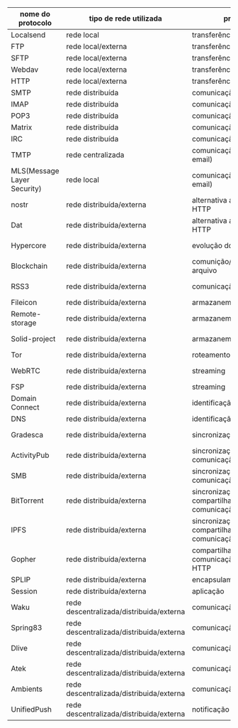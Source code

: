 | nome do protocolo           | tipo de rede utilizada                   | proposta                                           | órgão responsavel  |
|-----------------------------|------------------------------------------|----------------------------------------------------|--------------------|
| Localsend                   | rede local                               | transferência de arquivo                           | Localsend          |
| FTP                         | rede local/externa                       | transferência de arquivo                           | IETF               |
| SFTP                        | rede local/externa                       | transferência de arquivo                           | IETF               |
| Webdav                      | rede local/externa                       | transferência de arquivo                           | IETF               |
| HTTP                        | rede local/externa                       | transferência de arquivo                           | W3C                |
| SMTP                        | rede distribuída                         | comunicação(email)                                 | IETF               |
| IMAP                        | rede distribuída                         | comunicação(email)                                 | IETF               |
| POP3                        | rede distribuída                         | comunicação(email)                                 | IETF               |
| Matrix                      | rede distribuída                         | comunicação(chat)                                  | IETF               |
| IRC                         | rede distribuída                         | comunicação(chat)                                  | Matrix Group       |
| TMTP                        | rede centralizada                        | comunicação(alternativa ao email)                  | Networking Improv  |
| MLS(Message Layer Security) | rede local                               | comunicação(alternativa ao email)                  | Dat Group          |
| nostr                       | rede distribuída/externa                 | alternativa ao ActivityPub, HTTP                   | Nostr Group        |
| Dat                         | rede distribuída/externa                 | alternativa ao ActivityPub, HTTP                   | Dat Group          |
| Hypercore                   | rede distribuída/externa                 | evolução do protocolo Dat                          | Hypercore Group    |
| Blockchain                  | rede distribuída/externa                 | comunição/transferência de arquivo                 | Blockchain Group   |
| RSS3                        | rede distribuída/externa                 | comunicação/sincronização                          | Research Protocol  |
| Fileicon                    | rede distribuída/externa                 | armazanemento                                      | Fileicon Group     |
| Remote-storage              | rede distribuída/externa                 | armazanemento                                      | IETF               |
| Solid-project               | rede distribuída/externa                 | armazanemento                                      | Solid-project Group|
| Tor                         | rede distribuída/externa                 | roteamento                                         | Tor Group          |
| WebRTC                      | rede distribuída/externa                 | streaming                                          | WebRTC Group, W3C  |
| FSP                         | rede distribuída/externa                 | streaming                                          | FSP Group          |
| Domain Connect              | rede distribuída/externa                 | identificação                                      | DomainConnect Group|
| DNS                         | rede distribuída/externa                 | identificação                                      | IETF               |
| Gradesca                    | rede distribuída/externa                 | sincronização                                      | Gradesca Group     |
| ActivityPub                 | rede distribuída/externa                 | sincronização, comunicação                         | ActivityPub Group  |
| SMB                         | rede distribuída/externa                 | sincronização, comunicação                         | Microsoft          |
| BitTorrent                  | rede distribuída/externa                 | sincronização, compartilhamento, comunicação       | BitTorrent Group   |
| IPFS                        | rede distribuída/externa                 | sincronização, compartilhamento, comunicação       | IPFS Group         |
| Gopher                      | rede distribuída/externa                 | compartilhamento, comunicação, alternativa ao HTTP | Gopher Group       |
| SPLIP                       | rede distribuída/externa                 | encapsulamento                                     | SPLIP Group        |
| Session                     | rede distribuída/externa                 | aplicação                                          | Session Group      |
| Waku                        | rede descentralizada/distribuida/externa | comunicação                                        | Waku Group         |
| Spring83                    | rede descentralizada/distribuida/externa | comunicação                                        | Spring83 Group     |
| Dlive                       | rede descentralizada/distribuida/externa | comunicação                                        | Dlive Group        |
| Atek                        | rede descentralizada/distribuida/externa | comunicação                                        | Atek Group         |
| Ambients                    | rede descentralizada/distribuida/externa | comunicação                                        | Ambients Group     |
| UnifiedPush                 | rede descentralizada/distribuida/externa | notificação push                                   | UnifiedPush Group  |
